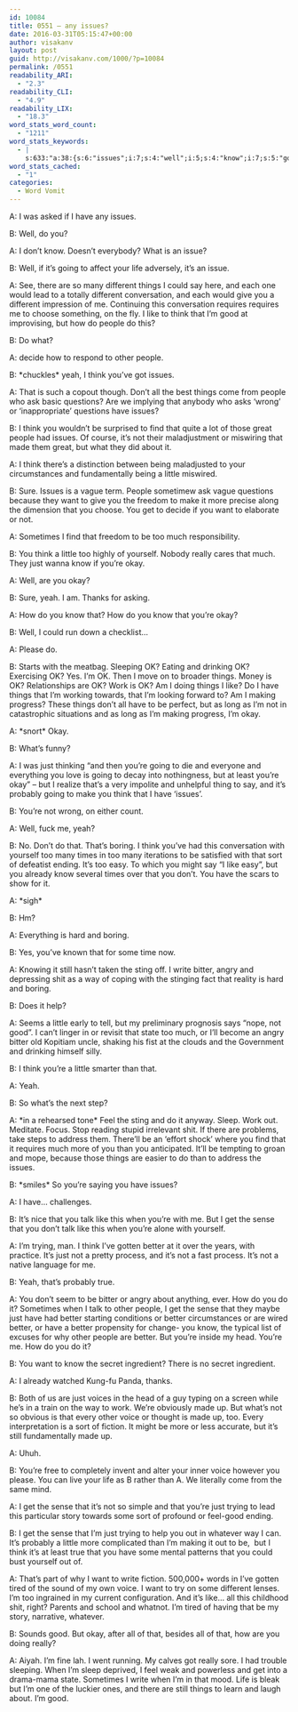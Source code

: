 ```yaml
---
id: 10084
title: 0551 – any issues?
date: 2016-03-31T05:15:47+00:00
author: visakanv
layout: post
guid: http://visakanv.com/1000/?p=10084
permalink: /0551
readability_ARI:
  - "2.3"
readability_CLI:
  - "4.9"
readability_LIX:
  - "18.3"
word_stats_word_count:
  - "1211"
word_stats_keywords:
  - |
    s:633:"a:38:{s:6:"issues";i:7;s:4:"well";i:5;s:4:"know";i:7;s:5:"going";i:4;s:4:"life";i:3;s:9:"different";i:4;s:6:"things";i:8;s:12:"conversation";i:3;s:8:"requires";i:3;s:4:"like";i:6;s:5:"think";i:10;s:4:"good";i:5;s:6:"people";i:7;s:4:"yeah";i:5;s:9:"questions";i:3;s:4:"find";i:3;s:4:"made";i:4;s:6:"little";i:5;s:4:"want";i:5;s:6:"really";i:3;s:4:"just";i:7;s:4:"okay";i:7;s:4:"work";i:3;s:6:"making";i:3;s:6:"what's";i:3;s:8:"probably";i:3;s:6:"boring";i:3;s:4:"sort";i:3;s:5:"write";i:3;s:6:"bitter";i:3;s:5:"angry";i:3;s:4:"shit";i:3;s:4:"feel";i:3;s:4:"talk";i:3;s:5:"sense";i:4;s:6:"trying";i:3;s:6:"better";i:6;s:5:"voice";i:3;}";
word_stats_cached:
  - "1"
categories:
  - Word Vomit
---
```

<div>
  A: I was asked if I have any issues.</p> 
  
  <div>
  </div>
  
  <p>
    B: Well, do you?
  </p>
  
  <div>
  </div>
  
  <p>
    A: I don&#8217;t know. Doesn&#8217;t everybody? What is an issue?
  </p>
  
  <div>
  </div>
  
  <p>
    B: Well, if it&#8217;s going to affect your life adversely, it&#8217;s an issue.
  </p>
  
  <div>
  </div>
  
  <p>
    A: See, there are so many different things I could say here, and each one would lead to a totally different conversation, and each would give you a different impression of me. Continuing this conversation requires requires me to choose something, on the fly. I like to think that I&#8217;m good at improvising, but how do people do this?
  </p>
  
  <div>
  </div>
  
  <p>
    B: Do what?
  </p>
  
  <div>
  </div>
  
  <p>
    A: decide how to respond to other people.
  </p>
  
  <div>
  </div>
  
  <p>
    B: *chuckles* yeah, I think you&#8217;ve got issues.
  </p>
  
  <div>
  </div>
  
  <p>
    A: That is such a copout though. Don&#8217;t all the best things come from people who ask basic questions? Are we implying that anybody who asks &#8216;wrong&#8217; or &#8216;inappropriate&#8217; questions have issues?
  </p>
  
  <div>
  </div>
  
  <p>
    B: I think you wouldn&#8217;t be surprised to find that quite a lot of those great people had issues. Of course, it&#8217;s not their maladjustment or miswiring that made them great, but what they did about it.
  </p>
  
  <div>
  </div>
  
  <p>
    A: I think there&#8217;s a distinction between being maladjusted to your circumstances and fundamentally being a little miswired.
  </p>
  
  <div>
  </div>
  
  <p>
    B: Sure. Issues is a vague term. People sometimew ask vague questions because they want to give you the freedom to make it more precise along the dimension that you choose. You get to decide if you want to elaborate or not.
  </p>
  
  <div>
  </div>
  
  <p>
    A: Sometimes I find that freedom to be too much responsibility.
  </p>
  
  <div>
  </div>
  
  <p>
    B: You think a little too highly of yourself. Nobody really cares that much. They just wanna know if you&#8217;re okay.
  </p>
  
  <div>
  </div>
  
  <p>
    A: Well, are you okay?
  </p>
  
  <div>
  </div>
  
  <p>
    B: Sure, yeah. I am. Thanks for asking.
  </p>
  
  <div>
  </div>
  
  <p>
    A: How do you know that? How do you know that you&#8217;re okay?
  </p>
  
  <div>
  </div>
  
  <p>
    B: Well, I could run down a checklist&#8230;
  </p>
  
  <div>
  </div>
  
  <p>
    A: Please do.
  </p>
  
  <div>
  </div>
  
  <p>
    B: Starts with the meatbag. Sleeping OK? Eating and drinking OK? Exercising OK? Yes. I&#8217;m OK. Then I move on to broader things. Money is OK? Relationships are OK? Work is OK? Am I doing things I like? Do I have things that I&#8217;m working towards, that I&#8217;m looking forward to? Am I making progress? These things don&#8217;t all have to be perfect, but as long as I&#8217;m not in catastrophic situations and as long as I&#8217;m making progress, I&#8217;m okay.
  </p>
  
  <div>
  </div>
  
  <p>
    A: *snort* Okay.
  </p>
  
  <div>
  </div>
  
  <p>
    B: What&#8217;s funny?
  </p>
  
  <div>
  </div>
  
  <p>
    A: I was just thinking &#8220;and then you&#8217;re going to die and everyone and everything you love is going to decay into nothingness, but at least you&#8217;re okay&#8221; &#8211; but I realize that&#8217;s a very impolite and unhelpful thing to say, and it&#8217;s probably going to make you think that I have &#8216;issues&#8217;.
  </p>
  
  <div>
  </div>
  
  <p>
    B: You&#8217;re not wrong, on either count.
  </p>
  
  <div>
  </div>
  
  <p>
    A: Well, fuck me, yeah?
  </p>
  
  <div>
  </div>
  
  <p>
    B: No. Don&#8217;t do that. That&#8217;s boring. I think you&#8217;ve had this conversation with yourself too many times in too many iterations to be satisfied with that sort of defeatist ending. It&#8217;s too easy. To which you might say &#8220;I like easy&#8221;, but you already know several times over that you don&#8217;t. You have the scars to show for it.
  </p>
  
  <div>
  </div>
  
  <p>
    A: *sigh*
  </p>
  
  <div>
  </div>
  
  <p>
    B: Hm?
  </p>
  
  <div>
  </div>
  
  <p>
    A: Everything is hard and boring.
  </p>
  
  <div>
  </div>
  
  <p>
    B: Yes, you&#8217;ve known that for some time now.
  </p>
  
  <div>
  </div>
  
  <p>
    A: Knowing it still hasn&#8217;t taken the sting off. I write bitter, angry and depressing shit as a way of coping with the stinging fact that reality is hard and boring.
  </p>
  
  <div>
  </div>
  
  <p>
    B: Does it help?
  </p>
  
  <div>
  </div>
  
  <p>
    A: Seems a little early to tell, but my preliminary prognosis says &#8220;nope, not good&#8221;. I can&#8217;t linger in or revisit that state too much, or I&#8217;ll become an angry bitter old Kopitiam uncle, shaking his fist at the clouds and the Government and drinking himself silly.
  </p>
  
  <div>
  </div>
  
  <p>
    B: I think you&#8217;re a little smarter than that.
  </p>
  
  <div>
  </div>
  
  <p>
    A: Yeah.
  </p>
  
  <div>
  </div>
  
  <p>
    B: So what&#8217;s the next step?
  </p>
  
  <div>
  </div>
  
  <p>
    A: *in a rehearsed tone* Feel the sting and do it anyway. Sleep. Work out. Meditate. Focus. Stop reading stupid irrelevant shit. If there are problems, take steps to address them. There&#8217;ll be an &#8216;effort shock&#8217; where you find that it requires much more of you than you anticipated. It&#8217;ll be tempting to groan and mope, because those things are easier to do than to address the issues.
  </p>
  
  <div>
  </div>
  
  <p>
    B: *smiles* So you&#8217;re saying you have issues?
  </p>
  
  <div>
  </div>
  
  <p>
    A: I have&#8230; challenges.
  </p>
  
  <div>
  </div>
  
  <p>
    B: It&#8217;s nice that you talk like this when you&#8217;re with me. But I get the sense that you don&#8217;t talk like this when you&#8217;re alone with yourself.
  </p>
  
  <div>
  </div>
  
  <p>
    A: I&#8217;m trying, man. I think I&#8217;ve gotten better at it over the years, with practice. It&#8217;s just not a pretty process, and it&#8217;s not a fast process. It&#8217;s not a native language for me.
  </p>
  
  <div>
  </div>
  
  <p>
    B: Yeah, that&#8217;s probably true.
  </p>
  
  <div>
  </div>
  
  <p>
    A: You don&#8217;t seem to be bitter or angry about anything, ever. How do you do it? Sometimes when I talk to other people, I get the sense that they maybe just have had better starting conditions or better circumstances or are wired better, or have a better propensity for change- you know, the typical list of excuses for why other people are better. But you&#8217;re inside my head. You&#8217;re me. How do you do it?
  </p>
  
  <div>
  </div>
  
  <p>
    B: You want to know the secret ingredient? There is no secret ingredient.
  </p>
  
  <div>
  </div>
  
  <p>
    A: I already watched Kung-fu Panda, thanks.
  </p>
  
  <div>
  </div>
  
  <p>
    B: Both of us are just voices in the head of a guy typing on a screen while he&#8217;s in a train on the way to work. We&#8217;re obviously made up. But what&#8217;s not so obvious is that every other voice or thought is made up, too. Every interpretation is a sort of fiction. It might be more or less accurate, but it&#8217;s still fundamentally made up.
  </p>
  
  <div>
  </div>
  
  <p>
    A: Uhuh.
  </p>
  
  <div>
  </div>
  
  <p>
    B: You&#8217;re free to completely invent and alter your inner voice however you please. You can live your life as B rather than A. We literally come from the same mind.
  </p>
  
  <div>
  </div>
  
  <p>
    A: I get the sense that it&#8217;s not so simple and that you&#8217;re just trying to lead this particular story towards some sort of profound or feel-good ending.
  </p>
  
  <div>
  </div>
  
  <p>
    B: I get the sense that I&#8217;m just trying to help you out in whatever way I can. It&#8217;s probably a little more complicated than I&#8217;m making it out to be,  but I think it&#8217;s at least true that you have some mental patterns that you could bust yourself out of.
  </p>
  
  <div>
  </div>
  
  <p>
    A: That&#8217;s part of why I want to write fiction. 500,000+ words in I&#8217;ve gotten tired of the sound of my own voice. I want to try on some different lenses. I&#8217;m too ingrained in my current configuration. And it&#8217;s like&#8230; all this childhood shit, right? Parents and school and whatnot. I&#8217;m tired of having that be my story, narrative, whatever.
  </p>
  
  <div>
  </div>
  
  <p>
    B: Sounds good. But okay, after all of that, besides all of that, how are you doing really?
  </p>
</div>

<div>
</div>

<div>
  A: Aiyah. I&#8217;m fine lah. I went running. My calves got really sore. I had trouble sleeping. When I&#8217;m sleep deprived, I feel weak and powerless and get into a drama-mama state. Sometimes I write when I&#8217;m in that mood. Life is bleak but I’m one of the luckier ones, and there are still things to learn and laugh about. I’m good.
</div>
